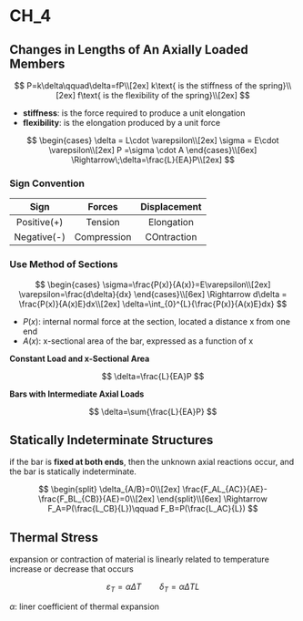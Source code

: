 # CH_4

## Changes in Lengths of An Axially Loaded Members

$$
P=k\delta\qquad\delta=fP\\[2ex]
k\text{ is the stiffness of the spring}\\[2ex]
f\text{ is the flexibility of the spring}\\[2ex]
$$

- **stiffness**: is the force required to produce a unit elongation
- **flexibility**: is the elongation produced by a unit force

$$
\begin{cases}
    \delta = L\cdot \varepsilon\\[2ex]
    \sigma = E\cdot \varepsilon\\[2ex]
    P =\sigma \cdot A
\end{cases}\\[6ex]
\Rightarrow\;\delta=\frac{L}{EA}P\\[2ex]
$$

### Sign Convention

|    Sign     |   Forces    | Displacement |
| :---------: | :---------: | :----------: |
| Positive(+) |   Tension   |  Elongation  |
| Negative(-) | Compression | COntraction  |

### Use Method of Sections

$$
\begin{cases}
    \sigma=\frac{P(x)}{A(x)}=E\varepsilon\\[2ex]
    \varepsilon=\frac{d\delta}{dx}
\end{cases}\\[6ex]
\Rightarrow d\delta = \frac{P(x)}{A(x)E}dx\\[2ex]
\delta=\int_{0}^{L}{\frac{P(x)}{A(x)E}dx}
$$

- $P(x)$: internal normal force at the section, located a distance x from one end
- $A(x)$: x-sectional area of the bar, expressed as a function of x

**Constant Load and x-Sectional Area**

$$
\delta=\frac{L}{EA}P
$$

**Bars with Intermediate Axial Loads**

$$
\delta=\sum{\frac{L}{EA}P}
$$

## Statically Indeterminate Structures

if the bar is **fixed at both ends**, then the unknown axial reactions occur, and the bar is statically indeterminate.

$$
\begin{split}
\delta_{A/B}=0\\[2ex]
\frac{F_AL_{AC}}{AE}-\frac{F_BL_{CB}}{AE}=0\\[2ex]
\end{split}\\[6ex]
\Rightarrow F_A=P(\frac{L_CB}{L})\qquad F_B=P(\frac{L_AC}{L})
$$

## Thermal Stress

expansion or contraction of material is linearly related to temperature increase or decrease that occurs

$$
\varepsilon_T=\alpha\Delta T\qquad \delta_T =\alpha \Delta TL
$$

$\alpha$: liner coefficient of thermal expansion
